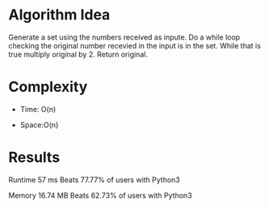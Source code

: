 # Algorithm Idea

Generate a set using the numbers received as inpute.
Do a while loop checking the original number recevied in the input is in the set.
While that is true multiply original by 2.
Return original.

# Complexity

- Time: O(n)

- Space:O(n)

# Results

Runtime
57
ms
Beats
77.77%
of users with Python3

Memory
16.74
MB
Beats
62.73%
of users with Python3